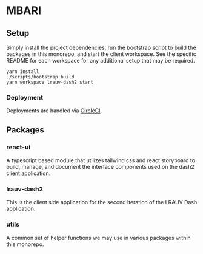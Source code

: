 # MBARI

## Setup

Simply install the project dependencies, run the bootstrap script to build the packages in this monorepo, and start the client workspace. See the specific README for each workspace for any additional setup that may be required.

```
yarn install
./scripts/bootstrap.build
yarn workspace lrauv-dash2 start
```

### Deployment

Deployments are handled via [CircleCI](https://www.circleci.com).

## Packages

### react-ui

A typescript based module that utilizes tailwind css and react storyboard to build, manage, and document the interface components used on the dash2 client application.

### lrauv-dash2

This is the client side application for the second iteration of the LRAUV Dash application.

### utils

A common set of helper functions we may use in various packages within this monorepo.
